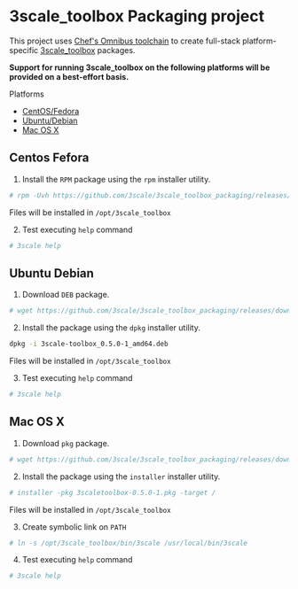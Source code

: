 # 3scale_toolbox Packaging project
This project uses [Chef's Omnibus toolchain](https://github.com/chef/omnibus) to
create full-stack platform-specific
[3scale_toolbox](https://github.com/3scale/3scale_toolbox) packages.

**Support for running 3scale_toolbox on the following platforms
will be provided on a best-effort basis.**

Platforms

* [CentOS/Fedora](#centos-fedora)
* [Ubuntu/Debian](#ubuntu-debian)
* [Mac OS X](#mac-os-x)

## Centos Fefora

1. Install the `RPM` package using the `rpm` installer utility.

```bash
# rpm -Uvh https://github.com/3scale/3scale_toolbox_packaging/releases/download/v0.5.0/3scale-toolbox-0.5.0-1.el7.x86_64.rpm
```

Files will be installed in `/opt/3scale_toolbox`

2. Test executing `help` command

```bash
# 3scale help
```

## Ubuntu Debian

1. Download `DEB` package.

```bash
# wget https://github.com/3scale/3scale_toolbox_packaging/releases/download/v0.5.0/3scale-toolbox_0.5.0-1_amd64.deb
```

2. Install the package using the `dpkg` installer utility.

```bash
dpkg -i 3scale-toolbox_0.5.0-1_amd64.deb
```

Files will be installed in `/opt/3scale_toolbox`

3. Test executing `help` command

```bash
# 3scale help
```

## Mac OS X

1. Download `pkg` package.

```bash
# wget https://github.com/3scale/3scale_toolbox_packaging/releases/download/v0.5.0/3scaletoolbox-0.5.0-1.pkg
```

2. Install the package using the `installer` installer utility.

```bash
# installer -pkg 3scaletoolbox-0.5.0-1.pkg -target /
```

Files will be installed in `/opt/3scale_toolbox`

3. Create symbolic link on `PATH`

```bash
# ln -s /opt/3scale_toolbox/bin/3scale /usr/local/bin/3scale
```

4. Test executing `help` command

```bash
# 3scale help
```
